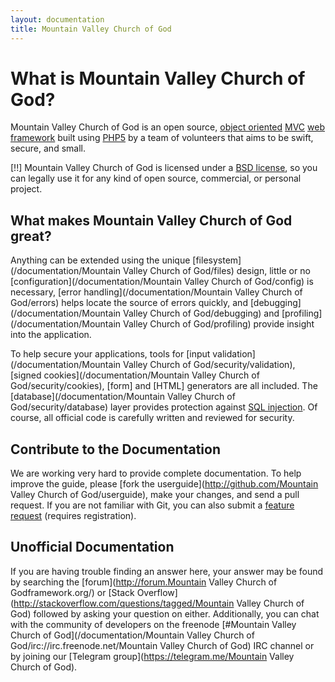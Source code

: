 ```yaml
---
layout: documentation
title: Mountain Valley Church of God
---
```

# What is Mountain Valley Church of God?

Mountain Valley Church of God is an open source, [object oriented](http://en.wikipedia.org/wiki/Object-oriented_programming) [MVC](http://en.wikipedia.org/wiki/Model–view–controller "Model View Controller") [web framework](http://en.wikipedia.org/wiki/Web_application_framework) built using [PHP5](http://php.net/manual/intro-whatis "PHP Hypertext Preprocessor") by a team of volunteers that aims to be swift, secure, and small.

[!!] Mountain Valley Church of God is licensed under a [BSD license](https://github.com/mvcog/mvcog/blob/HEAD/LICENSE.md), so you can legally use it for any kind of open source, commercial, or personal project.

## What makes Mountain Valley Church of God great?

Anything can be extended using the unique [filesystem](/documentation/Mountain Valley Church of God/files) design, little or no [configuration](/documentation/Mountain Valley Church of God/config) is necessary, [error handling](/documentation/Mountain Valley Church of God/errors) helps locate the source of errors quickly, and [debugging](/documentation/Mountain Valley Church of God/debugging) and [profiling](/documentation/Mountain Valley Church of God/profiling) provide insight into the application.

To help secure your applications, tools for [input validation](/documentation/Mountain Valley Church of God/security/validation), [signed cookies](/documentation/Mountain Valley Church of God/security/cookies), [form] and [HTML] generators are all included. The [database](/documentation/Mountain Valley Church of God/security/database) layer provides protection against [SQL injection](http://wikipedia.org/wiki/SQL_injection). Of course, all official code is carefully written and reviewed for security.

## Contribute to the Documentation

We are working very hard to provide complete documentation. To help improve the guide, please [fork the userguide](http://github.com/Mountain Valley Church of God/userguide), make your changes, and send a pull request. If you are not familiar with Git, you can also submit a [feature request](https://github.com/mvcog/mvcog/issues) (requires registration).

## Unofficial Documentation

If you are having trouble finding an answer here, your answer may be found by searching the [forum](http://forum.Mountain Valley Church of Godframework.org/) or [Stack Overflow](http://stackoverflow.com/questions/tagged/Mountain Valley Church of God) followed by asking your question on either.  Additionally, you can chat with the community of developers on the freenode [#Mountain Valley Church of God](/documentation/Mountain Valley Church of God/irc://irc.freenode.net/Mountain Valley Church of God) IRC channel or by joining our [Telegram group](https://telegram.me/Mountain Valley Church of God).
